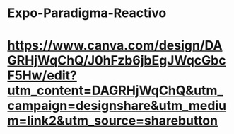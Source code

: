 # Expo-Paradigma-Reactivo
# https://www.canva.com/design/DAGRHjWqChQ/J0hFzb6jbEgJWqcGbcF5Hw/edit?utm_content=DAGRHjWqChQ&utm_campaign=designshare&utm_medium=link2&utm_source=sharebutton
